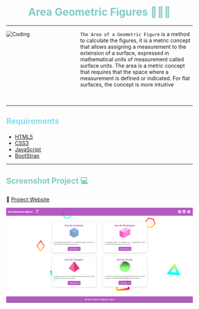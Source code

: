 # <h1 align="center" style="color: #80cbc4;"> Area Geometric Figures 👨🏻‍💻 </h1> <hr>  

<img align="left" alt="Coding" width="200" height="200" src="https://i.pinimg.com/originals/ea/60/f6/ea60f6694a5e44562f8d412ee76f2b0d.gif">


` The Area of ​​a Geometric Figure ` is a method to calculate the figures, it is a metric concept that allows assigning a measurement to the extension of a surface, expressed in mathematical units of measurement called surface units. The area is a metric concept that requires that the space where a measurement is defined or indicated. For flat surfaces, the concept is more intuitive
<br>  <br>  <br>  
<hr>  

## <p align="left" style="color: #80deea;"> Requirements </p>

- [HTML5](https://developer.mozilla.org/es/docs/Web/HTML) 
- [CSS3](https://developer.mozilla.org/es/docs/Web/CSS)
- [JavaScript](https://developer.mozilla.org/es/docs/Web/JavaScript)
- [BootStrap](https://mdbootstrap.com/)

<hr>  

## <p align="left" style="color: #80cbc4;"> Screenshot Project 💻 </p>

🔶 [Project Website](https://alejandro-lopez.futuretecware.com/Area-Geometric-Figures/index.html)

![Screenshot](assets/img/Screenshot.png)